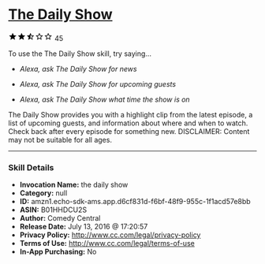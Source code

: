 # [The Daily Show](http://alexa.amazon.com/#skills/amzn1.echo-sdk-ams.app.d6cf831d-f6bf-48f9-955c-1f1acd57e8bb)
![2.7 stars](../../images/ic_star_black_18dp_1x.png)![2.7 stars](../../images/ic_star_black_18dp_1x.png)![2.7 stars](../../images/ic_star_half_black_18dp_1x.png)![2.7 stars](../../images/ic_star_border_black_18dp_1x.png)![2.7 stars](../../images/ic_star_border_black_18dp_1x.png) 45

To use the The Daily Show skill, try saying...

* *Alexa, ask The Daily Show for news*

* *Alexa, ask The Daily Show for upcoming guests*

* *Alexa, ask The Daily Show what time the show is on*

The Daily Show provides you with a highlight clip from the latest episode, a list of upcoming guests, and information about where and when to watch. Check back after every episode for something new. DISCLAIMER: Content may not be suitable for all ages.

***

### Skill Details

* **Invocation Name:** the daily show
* **Category:** null
* **ID:** amzn1.echo-sdk-ams.app.d6cf831d-f6bf-48f9-955c-1f1acd57e8bb
* **ASIN:** B01HHDCU2S
* **Author:** Comedy Central
* **Release Date:** July 13, 2016 @ 17:20:57
* **Privacy Policy:** http://www.cc.com/legal/privacy-policy
* **Terms of Use:** http://www.cc.com/legal/terms-of-use
* **In-App Purchasing:** No
